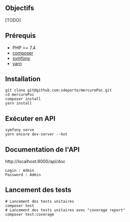 Objectifs
----------
[TODO]

Prérequis
------------
-  PHP >= 7.4
-  [composer](https://getcomposer.org/)
-  [symfony](https://symfony.com/download)
-  [yarn](https://classic.yarnpkg.com/en/docs/install/)

Installation
------------
```
git clone git@github.com:sdeparte/mercurePoc.git
cd mercurePoc
composer install
yarn install
```

Exécuter en API
----------
```
symfony serve
yarn encore dev-server --hot
```

Documentation de l'API
----------
http://localhost:8000/api/doc
```
Login : Admin
Password : Admin
```

Lancement des tests
-----------------------------
```
# Lancement des tests unitaires
composer test
# Lancement des tests unitaires avec "coverage report"
composer test:coverage
```